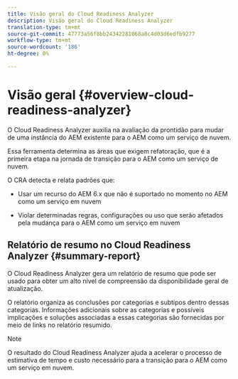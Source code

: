 ```yaml
---
title: Visão geral do Cloud Readiness Analyzer
description: Visão geral do Cloud Readiness Analyzer
translation-type: tm+mt
source-git-commit: 47773a56f8bb24342281068a8c4d03d6edfb9277
workflow-type: tm+mt
source-wordcount: '186'
ht-degree: 0%

---
```



# Visão geral {#overview-cloud-readiness-analyzer}

O Cloud Readiness Analyzer auxilia na avaliação da prontidão para mudar de uma instância do AEM existente para o AEM como um serviço de nuvem.

Essa ferramenta determina as áreas que exigem refatoração, que é a primeira etapa na jornada de transição para o AEM como um serviço de nuvem.

O CRA detecta e relata padrões que:

* Usar um recurso do AEM 6.x que não é suportado no momento no AEM como um serviço em nuvem

* Violar determinadas regras, configurações ou uso que serão afetados pela mudança para o AEM como um serviço em nuvem

## Relatório de resumo no Cloud Readiness Analyzer {#summary-report}

O Cloud Readiness Analyzer gera um relatório de resumo que pode ser usado para obter um alto nível de compreensão da disponibilidade geral de atualização.

O relatório organiza as conclusões por categorias e subtipos dentro dessas categorias. Informações adicionais sobre as categorias e possíveis implicações e soluções associadas a essas categorias são fornecidas por meio de links no relatório resumido.

>[!NOTE]
>O resultado do Cloud Readiness Analyzer ajuda a acelerar o processo de estimativa de tempo e custo necessário para a transição para o AEM como um serviço em nuvem.
